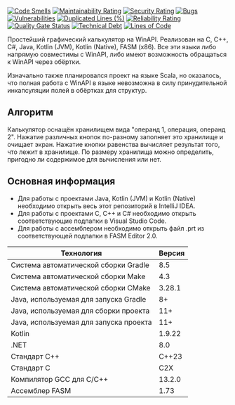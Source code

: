 [![Code Smells](https://sonarcloud.io/api/project_badges/measure?project=Hummel009_Calculator-WinAPI&metric=code_smells)](https://sonarcloud.io/summary/overall?id=Hummel009_Calculator-WinAPI)
[![Maintainability Rating](https://sonarcloud.io/api/project_badges/measure?project=Hummel009_Calculator-WinAPI&metric=sqale_rating)](https://sonarcloud.io/summary/overall?id=Hummel009_Calculator-WinAPI)
[![Security Rating](https://sonarcloud.io/api/project_badges/measure?project=Hummel009_Calculator-WinAPI&metric=security_rating)](https://sonarcloud.io/summary/overall?id=Hummel009_Calculator-WinAPI)
[![Bugs](https://sonarcloud.io/api/project_badges/measure?project=Hummel009_Calculator-WinAPI&metric=bugs)](https://sonarcloud.io/summary/overall?id=Hummel009_Calculator-WinAPI)
[![Vulnerabilities](https://sonarcloud.io/api/project_badges/measure?project=Hummel009_Calculator-WinAPI&metric=vulnerabilities)](https://sonarcloud.io/summary/overall?id=Hummel009_Calculator-WinAPI)
[![Duplicated Lines (%)](https://sonarcloud.io/api/project_badges/measure?project=Hummel009_Calculator-WinAPI&metric=duplicated_lines_density)](https://sonarcloud.io/summary/overall?id=Hummel009_Calculator-WinAPI)
[![Reliability Rating](https://sonarcloud.io/api/project_badges/measure?project=Hummel009_Calculator-WinAPI&metric=reliability_rating)](https://sonarcloud.io/summary/overall?id=Hummel009_Calculator-WinAPI)
[![Quality Gate Status](https://sonarcloud.io/api/project_badges/measure?project=Hummel009_Calculator-WinAPI&metric=alert_status)](https://sonarcloud.io/summary/overall?id=Hummel009_Calculator-WinAPI)
[![Technical Debt](https://sonarcloud.io/api/project_badges/measure?project=Hummel009_Calculator-WinAPI&metric=sqale_index)](https://sonarcloud.io/summary/overall?id=Hummel009_Calculator-WinAPI)
[![Lines of Code](https://sonarcloud.io/api/project_badges/measure?project=Hummel009_Calculator-WinAPI&metric=ncloc)](https://sonarcloud.io/summary/overall?id=Hummel009_Calculator-WinAPI)

Простейший графический калькулятор на WinAPI. Реализован на С, С++, C#, Java, Kotlin (JVM), Kotlin (Native), FASM (x86). Все эти языки либо напрямую совместимы с WinAPI, либо имеют возможность обращаться к WinAPI через обёртки.

Изначально также планировался проект на языке Scala, но оказалось, что полная работа с WinAPI в языке невозможна в силу принудительной инкапсуляции полей в обёртках для структур.

## Алгоритм

Калькулятор оснащён хранилищем вида "операнд 1, операция, операнд 2". Нажатие различных кнопок по-разному заполняет это хранилище и очищает экран. Нажатие кнопки равенства вычисляет результат того, что лежит в хранилище. По размеру хранилища можно определить, пригодно ли содержимое для вычисления или нет.

## Основная информация

* Для работы с проектами Java, Kotlin (JVM) и Kotlin (Native) необходимо открыть весь этот репозиторий в IntelliJ IDEA.
* Для работы с проектами C, C++ и C# необходимо открыть соответствующие подпапки в Visual Studio Code.
* Для работы с ассемблером необходимо открыть файл .prt из соответствующей подпапки в FASM Editor 2.0.

| Технология                             | Версия  |
|----------------------------------------|---------|
| Система автоматической сборки Gradle   | 8.5     |
| Система автоматической сборки Make     | 4.3     |
| Система автоматической сборки CMake    | 3.28.1  |
| Java, используемая для запуска Gradle  | 8+      |
| Java, используемая для сборки проекта  | 11+     |
| Java, используемая для запуска проекта | 11+     |
| Kotlin                                 | 1.9.22  |
| .NET                                   | 8.0     |
| Стандарт C++                           | C++23   |
| Стандарт C                             | C2X     |
| Компилятор GCC для C/C++               | 13.2.0  |
| Ассемблер FASM                         | 1.73    |
